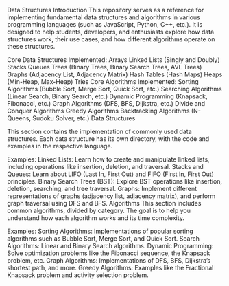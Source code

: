 Data Structures
Introduction
This repository serves as a reference for implementing fundamental data structures and algorithms in various programming languages (such as JavaScript, Python, C++, etc.). It is designed to help students, developers, and enthusiasts explore how data structures work, their use cases, and how different algorithms operate on these structures.

Core Data Structures Implemented:
Arrays
Linked Lists (Singly and Doubly)
Stacks
Queues
Trees (Binary Trees, Binary Search Trees, AVL Trees)
Graphs (Adjacency List, Adjacency Matrix)
Hash Tables (Hash Maps)
Heaps (Min-Heap, Max-Heap)
Tries
Core Algorithms Implemented:
Sorting Algorithms (Bubble Sort, Merge Sort, Quick Sort, etc.)
Searching Algorithms (Linear Search, Binary Search, etc.)
Dynamic Programming (Knapsack, Fibonacci, etc.)
Graph Algorithms (DFS, BFS, Dijkstra, etc.)
Divide and Conquer Algorithms
Greedy Algorithms
Backtracking Algorithms (N-Queens, Sudoku Solver, etc.)
Data Structures

This section contains the implementation of commonly used data structures. Each data structure has its own directory, with the code and examples in the respective language.

Examples:
Linked Lists: Learn how to create and manipulate linked lists, including operations like insertion, deletion, and traversal.
Stacks and Queues: Learn about LIFO (Last In, First Out) and FIFO (First In, First Out) principles.
Binary Search Trees (BST): Explore BST operations like insertion, deletion, searching, and tree traversal.
Graphs: Implement different representations of graphs (adjacency list, adjacency matrix), and perform graph traversal using DFS and BFS.
Algorithms
This section includes common algorithms, divided by category. The goal is to help you understand how each algorithm works and its time complexity.

Examples:
Sorting Algorithms: Implementations of popular sorting algorithms such as Bubble Sort, Merge Sort, and Quick Sort.
Search Algorithms: Linear and Binary Search algorithms.
Dynamic Programming: Solve optimization problems like the Fibonacci sequence, the Knapsack problem, etc.
Graph Algorithms: Implementations of DFS, BFS, Dijkstra’s shortest path, and more.
Greedy Algorithms: Examples like the Fractional Knapsack problem and activity selection problem.

